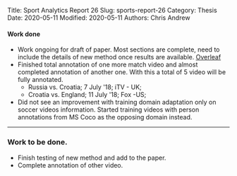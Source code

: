 Title: Sport Analytics Report 26
Slug: sports-report-26
Category: Thesis
Date: 2020-05-11
Modified: 2020-05-11
Authors: Chris Andrew

#### Work done
- Work ongoing for draft of paper. Most sections are complete, need to include the details of new method once results are available. [Overleaf](https://www.overleaf.com/read/znvwpcrvpfbp)
- Finished total annotation of one more match video and almost completed annotation of another one. With this a total of 5 video will be fully annotated.
    - Russia vs. Croatia; 7 July '18; iTV - UK;
    - Croatia vs. England; 11 July '18; Fox -US;
- Did not see an improvement with training domain adaptation only on soccer videos information. Started training videos with person annotations from MS Coco as the opposing domain instead.

-------
### Work to be done.
- Finish testing of new method and add to the paper.
- Complete annotation of other video.
